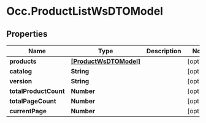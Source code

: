 # Occ.ProductListWsDTOModel

## Properties
Name | Type | Description | Notes
------------ | ------------- | ------------- | -------------
**products** | [**[ProductWsDTOModel]**](ProductWsDTOModel.md) |  | [optional] 
**catalog** | **String** |  | [optional] 
**version** | **String** |  | [optional] 
**totalProductCount** | **Number** |  | [optional] 
**totalPageCount** | **Number** |  | [optional] 
**currentPage** | **Number** |  | [optional] 


